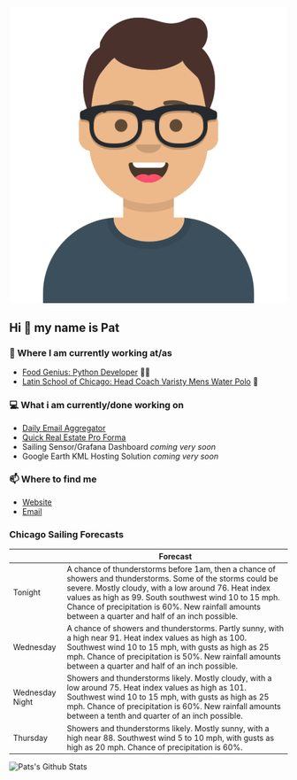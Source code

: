 [![Social banner for p-j-falconer](https://raw.githubusercontent.com/P-J-FALCONER/P-J-FALCONER/master/assets/avataaars.svg)](https://patfalconer.com/)
## Hi :wave: my name is Pat

### 💼 Where I am currently working at/as
- [Food Genius: Python Developer](https://getfoodgenius.com/) 🍔🐍
- [Latin School of Chicago: Head Coach Varisty Mens Water Polo](https://www.latinschool.org/) 🤽


### 💻 What i am currently/done working on
 - [Daily Email Aggregator](https://github.com/P-J-FALCONER/dott_daily_mail)
 - [Quick Real Estate Pro Forma](https://github.com/P-J-FALCONER/henry)
 - Sailing Sensor/Grafana Dashboard *coming very soon*
 - Google Earth KML Hosting Solution *coming very soon*

### 📫 Where to find me
 - [Website](https://patfalconer.com/)
 - [Email](mailto:patrick.j.falconer@gmail.com)


### Chicago Sailing Forecasts
|   | Forecast  |
|---|---|
| Tonight | A chance of thunderstorms before 1am, then a chance of showers and thunderstorms. Some of the storms could be severe. Mostly cloudy, with a low around 76. Heat index values as high as 99. South southwest wind 10 to 15 mph. Chance of precipitation is 60%. New rainfall amounts between a quarter and half of an inch possible. |
| Wednesday | A chance of showers and thunderstorms. Partly sunny, with a high near 91. Heat index values as high as 100. Southwest wind 10 to 15 mph, with gusts as high as 25 mph. Chance of precipitation is 50%. New rainfall amounts between a quarter and half of an inch possible. |
| Wednesday Night | Showers and thunderstorms likely. Mostly cloudy, with a low around 75. Heat index values as high as 101. Southwest wind 10 to 15 mph, with gusts as high as 25 mph. Chance of precipitation is 60%. New rainfall amounts between a tenth and quarter of an inch possible. |
| Thursday | Showers and thunderstorms likely. Mostly sunny, with a high near 88. Southwest wind 5 to 10 mph, with gusts as high as 20 mph. Chance of precipitation is 60%. |

![Pats's Github Stats](https://github-readme-stats.vercel.app/api?username=p-j-falconer&show_icons=true&theme=radical)
